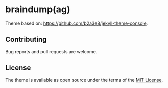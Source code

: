 # braindump(ag)

Theme based on: https://github.com/b2a3e8/jekyll-theme-console.

## Contributing

Bug reports and pull requests are welcome.

## License

The theme is available as open source under the terms of the [MIT License](https://opensource.org/licenses/MIT).
